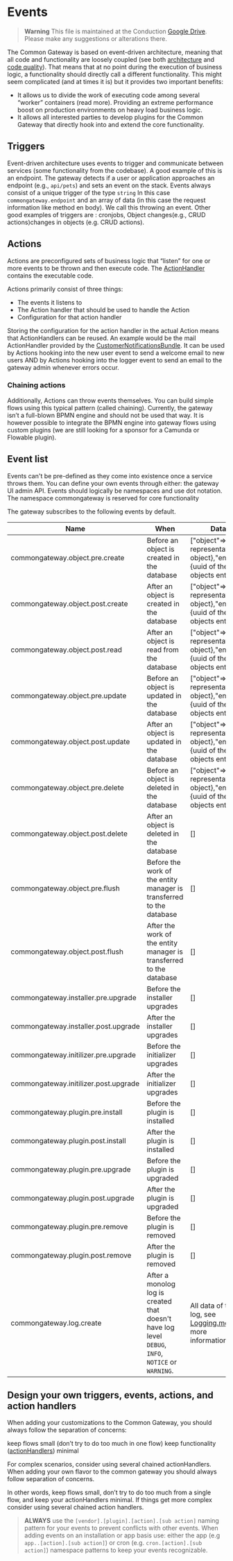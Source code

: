 # Events


> **Warning**
> This file is maintained at the Conduction [Google Drive](https://docs.google.com/document/d/1aeNZ9I8H4iq2XigByu96lJSe3Cw-lMcWx8bcuJBHxcE/edit). Please make any suggestions or alterations there.

The Common Gateway is based on event-driven architecture, meaning that all code and functionality are loosely coupled (see both [architecture](Architecture.md) and [code quality](Code_quality.md)). 
That means that at no point during the execution of business logic, a functionality should directly call a different functionality. 
This might seem complicated (and at times it is) but it provides two important benefits:
- It allows us to divide the work of executing code among several “worker” containers (read more). Providing an extreme performance boost on production environments on heavy load business logic.
- It allows all interested parties to develop plugins for the Common Gateway that directly hook into and extend the core functionality.

## Triggers

Event-driven architecture uses events to trigger and communicate between services (some functionality from the codebase). A good example of this is an endpoint.  The gateway detects if a user or application approaches an endpoint (e.g., `api/pets`) and sets an event on the stack. Events always consist of a unique trigger of the type `string` In this case `commongateway.endpoint` and an array of data (in this case the request information like method en body). We call this throwing an event. Other good examples of triggers are :
cronjobs,
Object changes(e.g., CRUD actions)changes in objects (e.g. CRUD actions).

## Actions

Actions are preconfigured sets of business logic that “listen” for one or more events to be thrown and then execute code. 
The [ActionHandler](Action_handlers.md) contains the executable code.

Actions primarily consist of three things:
- The events it listens to
- The Action handler that should be used to handle the Action
- Configuration for that action handler

Storing the configuration for the action handler in the actual Action means that ActionHandlers can be reused.
An example would be the mail ActionHandler provided by the [CustomerNotificationsBundle](https://github.com/commonGateway/customernotificationsBundle).
It can be used by Actions hooking into the new user event to send a welcome email to new users AND by Actions hooking into the logger event to send an email to the gateway admin whenever errors occur.

### Chaining actions

Additionally, Actions can throw events themselves. You can build simple flows using this typical pattern (called chaining). Currently, the gateway isn’t a full-blown BPMN engine and should not be used that way. It is however possible to integrate the BPMN engine into gateway flows using custom plugins (we are still looking for a sponsor for a Camunda or Flowable plugin).

## Event list

Events can't be pre-defined as they come into existence once a service throws them. You can define your own events through either:
the gateway UI
admin API.
Events should logically be namespaces and use dot notation. The namespace commongateway is reserved for core functionality

The gateway subscribes to the following events by default.

| Name                                  | When                                                                                                     | Data                                                                                |
|---------------------------------------|----------------------------------------------------------------------------------------------------------|-------------------------------------------------------------------------------------|
| commongateway.object.pre.create       | Before an object is created in the database                                                              | ["object"=>{array representation of object},"entity"=>{uuid of the objects entity}] |
| commongateway.object.post.create      | After an object is created in the database                                                               | ["object"=>{array representation of object},"entity"=>{uuid of the objects entity}] |
| commongateway.object.post.read        | After an object is read from the database                                                                | ["object"=>{array representation of object},"entity"=>{uuid of the objects entity}] |
| commongateway.object.pre.update       | Before an object is updated in the database                                                              | ["object"=>{array representation of object},"entity"=>{uuid of the objects entity}] |
| commongateway.object.post.update      | After an object is updated in the database                                                               | ["object"=>{array representation of object},"entity"=>{uuid of the objects entity}] |
| commongateway.object.pre.delete       | Before an object is deleted in the database                                                              | ["object"=>{array representation of object},"entity"=>{uuid of the objects entity}] |
| commongateway.object.post.delete      | After an object is deleted in the database                                                               | []                                                                                  |
| commongateway.object.pre.flush        | Before the work of the entity manager is transferred to the database                                     | []                                                                                  |
| commongateway.object.post.flush       | After the work of the entity manager is transferred to the database                                      | []                                                                                  |
| commongateway.installer.pre.upgrade   | Before the installer upgrades                                                                            | []                                                                                  |
| commongateway.installer.post.upgrade  | After the installer upgrades                                                                             | []                                                                                  |
| commongateway.initilizer.pre.upgrade  | Before the initializer upgrades                                                                          | []                                                                                  |
| commongateway.initilizer.post.upgrade | After the initializer upgrades                                                                           | []                                                                                  |
| commongateway.plugin.pre.install      | Before the plugin is installed                                                                           | []                                                                                  |
| commongateway.plugin.post.install     | After the plugin is installed                                                                            | []                                                                                  |
| commongateway.plugin.pre.upgrade      | Before the plugin is upgraded                                                                            | []                                                                                  |
| commongateway.plugin.post.upgrade     | After the plugin is upgraded                                                                             | []                                                                                  |
| commongateway.plugin.pre.remove       | Before the plugin is removed                                                                             | []                                                                                  |
| commongateway.plugin.post.remove      | After the plugin is removed                                                                              | []                                                                                  |
| commongateway.log.create              | After a monolog log is created that doesn't have log level `DEBUG`, `INFO`, `NOTICE` or `WARNING`. | All data of the log, see [Logging.md](Logging.md) for more information.             |



## Design your own triggers, events, actions, and action handlers

When adding your customizations to the Common Gateway, you should always follow the separation of concerns:

keep flows small (don’t try to do too much in one flow)
keep functionality ([actionHandlers](Action_handlers.md)) minimal

For complex scenarios, consider using several chained actionHandlers.
When adding your own flavor to the common gateway you should always follow separation of concerns.

In other words, keep flows small, don’t try to do too much from a single flow, and keep your actionHandlers minimal. If things get more complex consider using several chained action handlers.

> **ALWAYS** use the `[vendor].[plugin].[action].[sub action]` naming pattern for your events to prevent conflicts with other events. When adding events on an installation or app basis use: either the app (e.g `app..[action].[sub action]`) or cron (e.g. `cron.[action].[sub action]`) namespace patterns to keep your events recognizable.

